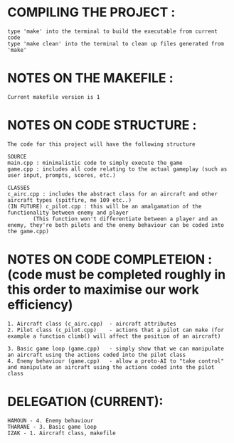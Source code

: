 # COMPILING THE PROJECT : 
	type 'make' into the terminal to build the executable from current code
	type 'make clean' into the terminal to clean up files generated from 'make'

# NOTES ON THE MAKEFILE :
	Current makefile version is 1

# NOTES ON CODE STRUCTURE :
	The code for this project will have the following structure

	SOURCE
	main.cpp : minimalistic code to simply execute the game
	game.cpp : includes all code relating to the actual gameplay (such as user input, prompts, scores, etc.)

	CLASSES
	c_airc.cpp : includes the abstract class for an aircraft and other aircraft types (spitfire, me 109 etc..)
	(IN FUTURE) c_pilot.cpp : this will be an amalgamation of the functionality between enemy and player
			(This function won't differentiate between a player and an enemy, they're both pilots and the enemy behaviour can be coded into the game.cpp)

# NOTES ON CODE COMPLETEION : (code must be completed roughly in this order to maximise our work efficiency)
	1. Aircraft class (c_airc.cpp)	- aircraft attributes
	2. Pilot class (c_pilot.cpp)	- actions that a pilot can make (for example a function climb() will affect the position of an aircraft)

	3. Basic game loop (game.cpp)	- simply show that we can manipulate an aircraft using the actions coded into the pilot class
	4. Enemy behaviour (game.cpp)	- allow a proto-AI to "take control" and manipulate an aircraft using the actions coded into the pilot class

# DELEGATION (CURRENT):
	HAMOUN - 4. Enemy behaviour
	THARANE - 3. Basic game loop
	IZAK - 1. Aircraft class, makefile
